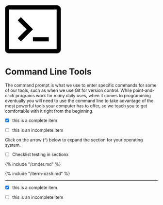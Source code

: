 ![](/assets/terminalSmall.png)
# Command Line Tools

The command prompt is what we use to enter specific commands for some of our tools, such as when we use Git for version control. While point-and-click programs work for many daily uses, when it comes to programming eventually you will need to use the command line to take advantage of the most powerful tools your computer has to offer, so we teach you to get comfortable with it right from the beginning.

* [x] this is a complete item
- [ ] this is an incomplete item


Click on the arrow (^) below to expand the section for your operating system.

<!--sec data-title="Windows" data-id="section0" data-show=true data-collapse=true ces-->

- [ ] Checklist testing in sectionx

{% include "/cmder.md" %}

<!--endsec-->

<!--sec data-title="Mac" data-id="section1" data-show=true data-collapse=true ces-->
{% include "/iterm-ozsh.md" %}

<!--endsec-->

---
- [x] this is a complete item
* [ ] this is an incomplete item
